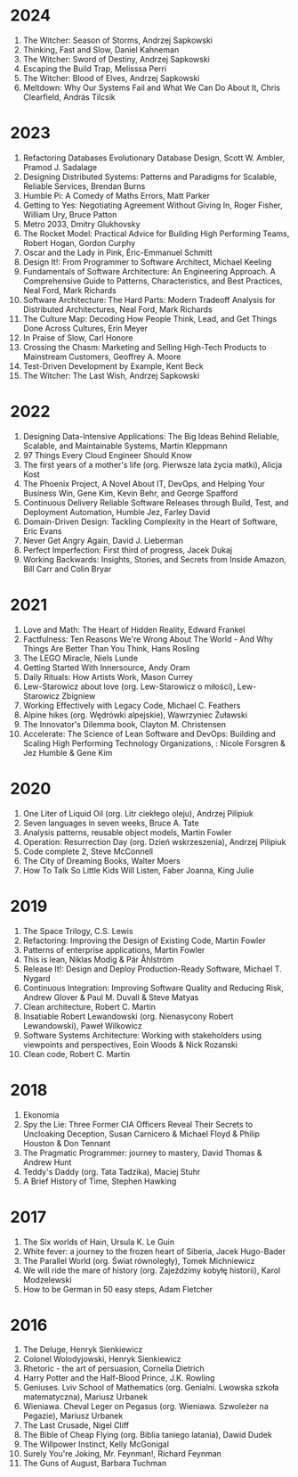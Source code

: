 # 2024

1. The Witcher: Season of Storms, Andrzej Sapkowski
1. Thinking, Fast and Slow, Daniel Kahneman
1. The Witcher: Sword of Destiny, Andrzej Sapkowski
1. Escaping the Build Trap, Melisssa Perri
1. The Witcher: Blood of Elves, Andrzej Sapkowski
1. Meltdown: Why Our Systems Fail and What We Can Do About It, Chris Clearfield, András Tilcsik

# 2023

1. Refactoring Databases Evolutionary Database Design, Scott W. Ambler, Pramod J. Sadalage
1. Designing Distributed Systems: Patterns and Paradigms for Scalable, Reliable Services, Brendan Burns
1. Humble Pi: A Comedy of Maths Errors, Matt Parker
1. Getting to Yes: Negotiating Agreement Without Giving In, Roger Fisher, William Ury, Bruce Patton
1. Metro 2033, 	Dmitry Glukhovsky
1. The Rocket Model: Practical Advice for Building High Performing Teams, Robert Hogan, Gordon Curphy
1. Oscar and the Lady in Pink, Éric-Emmanuel Schmitt
1. Design It!: From Programmer to Software Architect, Michael Keeling
1. Fundamentals of Software Architecture: An Engineering Approach. A Comprehensive Guide to Patterns, Characteristics, and Best Practices, Neal Ford, Mark Richards
1. Software Architecture: The Hard Parts: Modern Tradeoff Analysis for Distributed Architectures, Neal Ford, Mark Richards
1. The Culture Map: Decoding How People Think, Lead, and Get Things Done Across Cultures, Erin Meyer
1. In Praise of Slow, Carl Honore
1. Crossing the Chasm: Marketing and Selling High-Tech Products to Mainstream Customers, Geoffrey A. Moore
1. Test-Driven Development by Example, Kent Beck
1. The Witcher: The Last Wish, Andrzej Sapkowski

# 2022

1. Designing Data-Intensive Applications: The Big Ideas Behind Reliable, Scalable, and Maintainable Systems, Martin Kleppmann
1. 97 Things Every Cloud Engineer Should Know
1. The first years of a mother's life (org. Pierwsze lata życia matki), Alicja Kost
1. The Phoenix Project, A Novel About IT, DevOps, and Helping Your Business Win, Gene Kim, Kevin Behr, and George Spafford
1. Continuous Delivery Reliable Software Releases through Build, Test, and Deployment Automation, Humble Jez, Farley David
1. Domain-Driven Design: Tackling Complexity in the Heart of Software, Eric Evans 
1. Never Get Angry Again, David J. Lieberman
1. Perfect Imperfection: First third of progress, Jacek Dukaj
1. Working Backwards: Insights, Stories, and Secrets from Inside Amazon, Bill Carr and Colin Bryar

# 2021

1. Love and Math: The Heart of Hidden Reality, Edward Frankel
1. Factfulness: Ten Reasons We're Wrong About The World - And Why Things Are Better Than You Think, Hans Rosling
1. The LEGO Miracle, Niels Lunde
1. Getting Started With Innersource, Andy Oram
1. Daily Rituals: How Artists Work, Mason Currey
1. Lew-Starowicz about love (org. Lew-Starowicz o miłości), Lew-Starowicz Zbigniew
1. Working Effectively with Legacy Code, Michael C. Feathers
1. Alpine hikes (org. Wędrówki alpejskie), Wawrzyniec Żuławski
1. The Innovator's Dilemma book, Clayton M. Christensen
1. Accelerate: The Science of Lean Software and DevOps: Building and Scaling High Performing Technology Organizations, : Nicole Forsgren & Jez Humble & Gene Kim


# 2020

1. One Liter of Liquid Oil (org. Litr ciekłego oleju), Andrzej Pilipiuk
1. Seven languages in seven weeks, Bruce A. Tate
1. Analysis patterns, reusable object models, Martin Fowler
1. Operation: Resurrection Day (org. Dzień wskrzeszenia), Andrzej Pilipiuk
1. Code complete 2, Steve McConnell
1. The City of Dreaming Books, Walter Moers
1. How To Talk So Little Kids Will Listen, Faber Joanna, King Julie


# 2019

1. The Space Trilogy, C.S. Lewis
1. Refactoring: Improving the Design of Existing Code, Martin Fowler
1. Patterns of enterprise applications, Martin Fowler
1. This is lean, Niklas Modig & Pär Åhlström
1. Release It!: Design and Deploy Production-Ready Software, Michael T. Nygard
1. Continuous Integration: Improving Software Quality and Reducing Risk, Andrew Glover & Paul M. Duvall & Steve Matyas
1. Clean architecture, Robert C. Martin 
1. Insatiable Robert Lewandowski (org. Nienasycony Robert Lewandowski), Paweł Wilkowicz
1. Software Systems Architecture: Working with stakeholders using viewpoints and perspectives, Eoin Woods & Nick Rozanski
1. Clean code, Robert C. Martin 

# 2018

1. Ekonomia
1. Spy the Lie: Three Former CIA Officers Reveal Their Secrets to Uncloaking Deception, Susan Carnicero & Michael Floyd & Philip Houston & Don Tennant
1. The Pragmatic Programmer: journey to mastery, David Thomas & Andrew Hunt
1. Teddy's Daddy (org. Tata Tadzika), Maciej Stuhr
1. A Brief History of Time, Stephen Hawking


# 2017

1. The Six worlds of Hain, Ursula K. Le Guin
1. White fever: a journey to the frozen heart of Siberia, Jacek Hugo-Bader
1. The Parallel World (org. Świat równoległy), Tomek Michniewicz
1. We will ride the mare of history (org. Zajeździmy kobyłę historii), Karol Modzelewski
1. How to be German in 50 easy steps, Adam Fletcher

# 2016

1. The Deluge, Henryk Sienkiewicz
1. Colonel Wolodyjowski, Henryk Sienkiewicz
1. Rhetoric - the art of persuasion, Cornelia Dietrich
1. Harry Potter and the Half-Blood Prince, J.K. Rowling
1. Geniuses. Lviv School of Mathematics (org. Genialni. Lwowska szkoła matematyczna), Mariusz Urbanek
1. Wieniawa. Cheval Leger on Pegasus (org. Wieniawa. Szwoleżer na Pegazie),  Mariusz Urbanek
1. The Last Crusade, Nigel Cliff
1. The Bible of Cheap Flying (org. Biblia taniego latania), Dawid Dudek
1. The Willpower Instinct, Kelly McGonigal
1. Surely You're Joking, Mr. Feynman!, Richard Feynman
1. The Guns of August, Barbara Tuchman